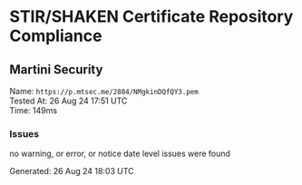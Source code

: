 # STIR/SHAKEN Certificate Repository Compliance

## Martini Security

Name: `https://p.mtsec.me/2884/NMgkinDQfQY3.pem`\
Tested At: 26 Aug 24 17:51 UTC\
Time: 149ms

### Issues

no warning, or error, or notice date level issues were found

Generated: 26 Aug 24 18:03 UTC